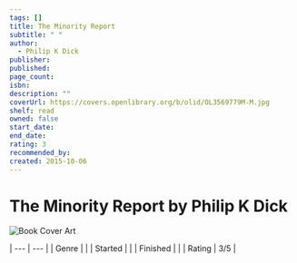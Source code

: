 ```yaml
---
tags: []
title: The Minority Report
subtitle: " "
author:
  - Philip K Dick
publisher: 
published: 
page_count: 
isbn: 
description: ""
coverUrl: https://covers.openlibrary.org/b/olid/OL3569779M-M.jpg
shelf: read
owned: false
start_date: 
end_date: 
rating: 3
recommended_by: 
created: 2015-10-06
---
```


# The Minority Report by Philip K Dick

![Book Cover Art](https://covers.openlibrary.org/b/olid/OL3569779M-M.jpg)


| --- | --- |
| Genre |  |
| Started |  |
| Finished |  |
| Rating | 3/5 |

